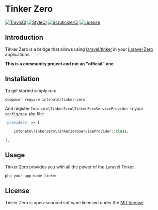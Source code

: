 # Tinker Zero

[![TravisCI](https://img.shields.io/travis/intonate/tinker-zero/master.svg?style=flat-square)](https://travis-ci.org/intonate/tinker-zero)
[![StyleCI](https://styleci.io/repos/110322700/shield)](https://styleci.io/repos/110322700)
[![ScrutinizerCI](https://img.shields.io/scrutinizer/g/intonate/tinker-zero.svg?style=flat-square)](https://scrutinizer-ci.com/g/intonate/tinker-zero)
[![License](https://img.shields.io/badge/license-MIT-brightgreen.svg?style=flat-square)](https://github.com/intonate/tinker-zero/blob/master/LICENSE)

## Introduction

Tinker Zero is a bridge that allows using [laravel/tinker](https://github.com/laravel/tinker) in your [Laravel Zero](http://laravel-zero.com) applications.

**This is a community project and not an "official" one**

## Installation

To get started simply run:

```sh
composer require intonate/tinker-zero
```

And register `Intonate\TinkerZero\TinkerZeroServiceProvider` in your `config/app.php` file:

```php
'providers' => [

    Intonate\TinkerZero\TinkerZeroServiceProvider::class,

],
```

## Usage

Tinker Zero provides you with all the power of the Laravel Tinker.

```sh
php your-app-name tinker
```

## License

Tinker Zero is open-sourced software licensed under the [MIT license](LICENSE.md).
